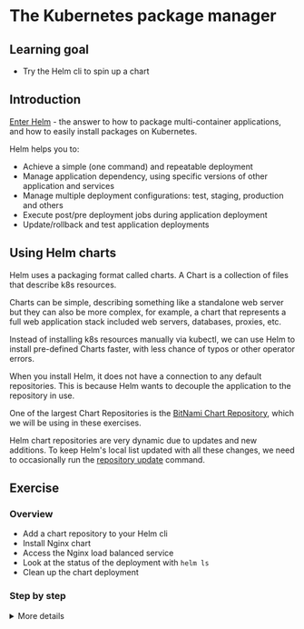 # The Kubernetes package manager

## Learning goal

- Try the Helm cli to spin up a chart

## Introduction

[Enter Helm](https://github.com/helm/helm) - the
answer to how to package multi-container
applications, and how to easily install packages
on Kubernetes.

Helm helps you to:

- Achieve a simple (one command) and repeatable
  deployment
- Manage application dependency, using specific
  versions of other application and services
- Manage multiple deployment configurations: test,
  staging, production and others
- Execute post/pre deployment jobs during
  application deployment
- Update/rollback and test application deployments

## Using Helm charts

Helm uses a packaging format called charts. A
Chart is a collection of files that describe k8s
resources.

Charts can be simple, describing something like a
standalone web server but they can also be more
complex, for example, a chart that represents a
full web application stack included web servers,
databases, proxies, etc.

Instead of installing k8s resources manually via
kubectl, we can use Helm to install pre-defined
Charts faster, with less chance of typos or other
operator errors.

When you install Helm, it does not have a
connection to any default repositories. This is
because Helm wants to decouple the application to
the repository in use.

One of the largest Chart Repositories is the
[BitNami Chart Repository](https://charts.bitnami.com),
which we will be using in these exercises.

Helm chart repositories are very dynamic due to
updates and new additions. To keep Helm's local
list updated with all these changes, we need to
occasionally run the
[repository update](https://helm.sh/docs/helm/helm_repo_update/)
command.

## Exercise

### Overview

- Add a chart repository to your Helm cli
- Install Nginx chart
- Access the Nginx load balanced service
- Look at the status of the deployment with
  `helm ls`
- Clean up the chart deployment

### Step by step

<details>
      <summary>More details</summary>

**Add a chart repository to your Helm cli**

To install the Bitnami Helm Repo and update Helm's
local list of Charts, run:

- `helm repo add bitnami https://charts.bitnami.com/bitnami`
- `helm repo update`

**Install Nginx Chart**

We use the Nginx chart because it is fast and easy to install, and allows us to access the Nginx webserver from our browser to verify that it was deployed.

- `helm install my-release bitnami/nginx`

This command creates a release called `my-release`
with the bitnami/nginx chart.

The command will output information about your
newly deployed mysql setup similar to this:

```
NAME: my-release
LAST DEPLOYED: Tue Apr 20 12:46:10 2021
NAMESPACE: user1
STATUS: deployed
REVISION: 1
TEST SUITE: None
NOTES:
** Please be patient while the chart is being deployed **

NGINX can be accessed through the following DNS name from within your cluster:

    my-release-nginx.user1.svc.cluster.local (port 80)

To access NGINX from outside the cluster, follow the steps below:

1. Get the NGINX URL by running these commands:

  NOTE: It may take a few minutes for the LoadBalancer IP to be available.
        Watch the status with: 'kubectl get svc --namespace user1 -w my-release-nginx'

    export SERVICE_PORT=$(kubectl get --namespace user1 -o jsonpath="{.spec.ports[0].port}" services my-release-nginx)
    export SERVICE_IP=$(kubectl get svc --namespace user1 my-release-nginx -o jsonpath='{.status.loadBalancer.ingress[0].ip}')
    echo "http://${SERVICE_IP}:${SERVICE_PORT}"
```

**Access the Nginx load balanced service**

Get the external IP/DNS of Nginx with the following commands:

- `kubectl get services`
- Navigate your browser to the IP/DNS found in the `EXTERNAL-IP` column

**Look at the status of the deployment with `helm`
and `kubectl`**

Running `helm ls` will show all current
deployments.

- Run `helm ls` and observe that you have a
  release named `my-release`
- Run `kubectl get pods,deployments,svc` and look
  at a few of the kubernetes objects the release
  created.

> :bulb: As said before Helm deals with the
> concept of
> [charts](https://github.com/kubernetes/charts)
> for its deployment logic. bitnami/nginx was a
> chart,
> [found here](https://github.com/bitnami/charts/tree/master/bitnami/nginx)
> that describes how helm should deploy it. It
> interpolates values into the deployment, which
> for nginx looks
> [like this](https://github.com/bitnami/charts/blob/master/bitnami/nginx/templates/deployment.yaml).
> The charts describe which values can be given
> for overwriting default behavior, and there is
> an active community around it.

**Clean up the chart deployment**

To remove the `my-release` release run:

- `helm uninstall my-release`

</details>
